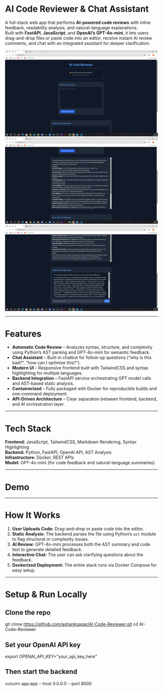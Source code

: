 # AI Code Reviewer & Chat Assistant

A full-stack web app that performs **AI-powered code reviews** with inline feedback, readability analysis, and natural-language explanations.  
Built with **FastAPI**, **JavaScript**, and **OpenAI’s GPT-4o-mini**, it lets users drag-and-drop files or paste code into an editor, receive instant AI review comments, and chat with an integrated assistant for deeper clarification.


<p align="center">
  <img src="demo/AI-CODE-REVIEWER-DEMO.png" width="750">
  <img src="demo/AI-CODE-REVIEWER-DEMO(2).png" width="750">
  <img src="demo/AI-CODE-REVIEWER-DEMO(3).png" width="750">
</p>


---

# Features

- **Automatic Code Review** – Analyzes syntax, structure, and complexity using Python’s AST parsing and GPT-4o-mini for semantic feedback.  
- **Chat Assistant** – Built-in chatbot for follow-up questions (“why is this bad?”, “how can I optimize this?”).  
- **Modern UI** – Responsive frontend built with TailwindCSS and syntax highlighting for multiple languages.  
- **Backend Integration** – FastAPI service orchestrating GPT model calls and AST-based static analysis.  
- **Containerized** – Fully packaged with Docker for reproducible builds and one-command deployment.  
- **API-Driven Architecture** – Clear separation between frontend, backend, and AI orchestration layer.

---

# Tech Stack

**Frontend:** JavaScript, TailwindCSS, Markdown Rendering, Syntax Highlighting  
**Backend:** Python, FastAPI, OpenAI API, AST Analysis  
**Infrastructure:** Docker, REST APIs  
**Model:** GPT-4o-mini (for code feedback and natural-language summaries)

---

# Demo



---

# How It Works

1. **User Uploads Code:** Drag-and-drop or paste code into the editor.  
2. **Static Analysis:** The backend parses the file using Python’s `ast` module to flag structural or complexity issues.  
3. **AI Review:** GPT-4o-mini processes both the AST summary and code text to generate detailed feedback.  
4. **Interactive Chat:** The user can ask clarifying questions about the feedback.  
5. **Dockerized Deployment:** The entire stack runs via Docker Compose for easy setup.

---

# Setup & Run Locally

## Clone the repo
git clone https://github.com/ashanksagar/AI-Code-Reviewer.git
cd AI-Code-Reviewer

## Set your OpenAI API key
export OPENAI_API_KEY="your_api_key_here"

## Then start the backend
uvicorn app:app --host 0.0.0.0 --port 8000




